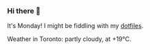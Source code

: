 ### Hi there :wave:

It's Monday! I might be fiddling with my [dotfiles](https://github.com/bewuethr/dotfiles).

Weather in Toronto: partly cloudy, at +19°C.
